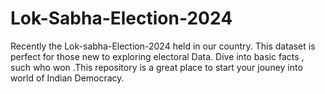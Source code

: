 # Lok-Sabha-Election-2024
Recently the Lok-sabha-Election-2024 held in our country. This dataset is perfect for those  new to exploring electoral Data. Dive into basic facts , such who won .This repository is a great place to start your jouney into world of Indian Democracy.

